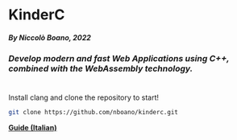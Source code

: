 # KinderC
##### *By Niccolò Boano, 2022*

### *Develop modern and fast Web Applications using C++, combined with the WebAssembly technology.*

#


Install clang and clone the repository to start!
```bash
git clone https://github.com/nboano/kinderc.git
```

**[Guide (Italian)](guides/it/index.md)**